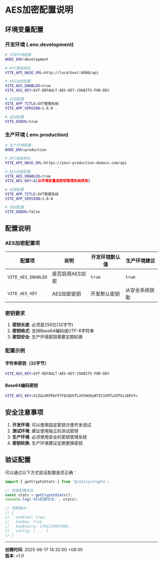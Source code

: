# AES加密配置说明

## 环境变量配置

### 开发环境 (.env.development)
```bash
# 开发环境配置
NODE_ENV=development

# API基础地址
VITE_API_BASE_URL=http://localhost:8080/api

# AES加密配置
VITE_AES_ENABLED=true
VITE_AES_KEY=SVT-DEFAULT-AES-KEY-256BITS-FOR-DEV

# 应用配置
VITE_APP_TITLE=SVT管理系统
VITE_APP_VERSION=1.0.0

# 调试配置
VITE_DEBUG=true
```

### 生产环境 (.env.production)
```bash
# 生产环境配置
NODE_ENV=production

# API基础地址
VITE_API_BASE_URL=https://your-production-domain.com/api

# AES加密配置
VITE_AES_ENABLED=true
VITE_AES_KEY=${从环境变量或密钥管理系统获取}

# 应用配置
VITE_APP_TITLE=SVT管理系统
VITE_APP_VERSION=1.0.0

# 调试配置
VITE_DEBUG=false
```

## 配置说明

### AES加密配置项

| 配置项 | 说明 | 开发环境默认值 | 生产环境建议 |
|--------|------|----------------|--------------|
| `VITE_AES_ENABLED` | 是否启用AES加密 | `true` | `true` |
| `VITE_AES_KEY` | AES加密密钥 | 开发默认密钥 | 从安全系统获取 |

### 密钥要求

1. **密钥长度**: 必须是256位(32字节)
2. **密钥格式**: 支持Base64编码或UTF-8字符串
3. **密钥安全**: 生产环境密钥需要定期轮换

### 配置示例

#### 字符串密钥（32字节）
```bash
VITE_AES_KEY=SVT-DEFAULT-AES-KEY-256BITS-FOR-DEV
```

#### Base64编码密钥
```bash
VITE_AES_KEY=U1ZULURFRkFVTFQtQUVTLUtFWS0yNTZCSVRTLUZPUi1ERVY=
```

## 安全注意事项

1. **开发环境**: 可以使用固定密钥方便开发调试
2. **测试环境**: 建议使用独立的测试密钥
3. **生产环境**: 必须使用安全的密钥管理系统
4. **密钥轮换**: 生产环境建议定期更换密钥

## 验证配置

可以通过以下方式验证配置是否正确：

```typescript
import { getCryptoStats } from '@/utils/crypto';

// 检查配置状态
const stats = getCryptoStats();
console.log('AES配置状态:', stats);

// 预期输出：
// {
//   enabled: true,
//   hasKey: true,
//   keyExpiry: 1701234567890,
//   config: { ... }
// }
```

---

**创建时间**: 2025-06-17 14:32:00 +08:00  
**版本**: v1.0 
